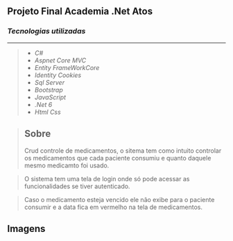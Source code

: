 ## **Projeto Final Academia .Net Atos**

### **_Tecnologias utilizadas_**
<hr/>

> - _C#_
> - _Aspnet Core MVC_
> - _Entity FrameWorkCore_
> - _Identity Cookies_
> - _Sql Server_
> - _Bootstrap_
> - _JavaScript_
> -  _.Net 6_
> - _Html Css_

>
>## Sobre
> Crud controle de medicamentos, o sitema tem como intuito controlar os medicamentos que cada paciente consumiu e quanto daquele mesmo medicamto foi usado.

> O sistema tem uma tela de login onde só pode acessar as funcionalidades se tiver autenticado.


> Caso o medicamento esteja vencido ele não exibe para o paciente consumir e a data fica em vermelho na tela de medicamentos.

## Imagens
